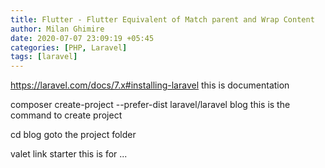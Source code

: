 ```yaml
---
title: Flutter - Flutter Equivalent of Match parent and Wrap Content
author: Milan Ghimire
date: 2020-07-07 23:09:19 +05:45
categories: [PHP, Laravel]
tags: [laravel]
---
```



https://laravel.com/docs/7.x#installing-laravel
this is documentation

composer create-project --prefer-dist laravel/laravel blog
this is the command to create project

cd blog
goto the project folder

valet link starter
this is for ...